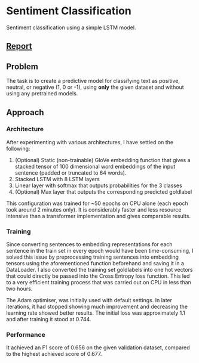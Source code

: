 # Sentiment Classification

Sentiment classification using a simple LSTM model.


## [Report](https://drive.google.com/file/d/1TsYpc00hfyAFGBvnTVzrSag8ijz80Tfd/view?usp=share_link)


## Problem

The task is to create a predictive model for classifying text as positive, neutral, or negative (1, 0 or -1), using **only** the given dataset and without using any pretrained models.

## Approach


### Architecture

After experimenting with various architectures, I have settled on the following:
1. (Optional) Static (non-trainable) GloVe embedding function that gives a stacked tensor of 100 dimensional word embeddings of the input sentence (padded or truncated to 64 words).
2. Stacked LSTM with 8 LSTM layers 
3. Linear layer with softmax that outputs probabilities for the 3 classes
4. (Optional) Max layer that outputs the corresponding predicted goldlabel

This configuration was trained for ~50 epochs on CPU alone (each epoch took around 2 minutes only). It is considerably faster and less resource intensive than  a transformer implementation and gives comparable results.



### Training

Since converting sentences to embedding representations for each sentence in the train set in every epoch would have been time-consuming, I solved this issue by preprocessing training sentences into embedding tensors using the aforementioned function beforehand and saving it in a DataLoader. I also converted the training set goldlabels into one hot vectors that could directly be passed into the Cross Entropy loss function. This led to a very efficient training process that was carried out on CPU in less than two hours.

The Adam optimiser, was initially used with default settings. In later iterations, it had stopped showing much improvement and decreasing the learning rate showed better results. 
The initial loss was approximately 1.1 and after training it stood at 0.744.


### Performance

It achieved an F1 score of 0.656 on the given validation dataset, compared to the highest achieved score of 0.677.
